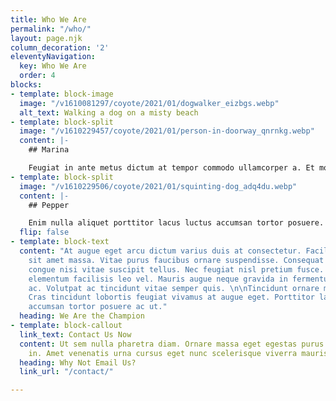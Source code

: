 ```yaml
---
title: Who We Are
permalink: "/who/"
layout: page.njk
column_decoration: '2'
eleventyNavigation:
  key: Who We Are
  order: 4
blocks:
- template: block-image
  image: "/v1610081297/coyote/2021/01/dogwalker_eizbgs.webp"
  alt_text: Walking a dog on a misty beach
- template: block-split
  image: "/v1610229457/coyote/2021/01/person-in-doorway_qnrnkg.webp"
  content: |-
    ## Marina

    Feugiat in ante metus dictum at tempor commodo ullamcorper a. Et molestie ac feugiat sed lectus vestibulum mattis. Consectetur lorem donec massa sapien faucibus et. Eget arcu dictum varius duis at. Velit ut tortor pretium viverra.
- template: block-split
  image: "/v1610229506/coyote/2021/01/squinting-dog_adq4du.webp"
  content: |-
    ## Pepper

    Enim nulla aliquet porttitor lacus luctus accumsan tortor posuere. Tristique risus nec feugiat in fermentum posuere urna. Vitae auctor eu augue ut lectus arcu bibendum. A diam sollicitudin tempor id. Egestas quis ipsum suspendisse ultrices gravida. Ut lectus arcu bibendum at varius vel pharetra. Lectus arcu bibendum at varius vel pharetra vel turpis. Lacus vestibulum sed arcu non odio euismod lacinia. Et sollicitudin ac orci phasellus egestas tellus rutrum.
  flip: false
- template: block-text
  content: "At augue eget arcu dictum varius duis at consectetur. Facilisis mauris
    sit amet massa. Vitae purus faucibus ornare suspendisse. Consequat mauris nunc
    congue nisi vitae suscipit tellus. Nec feugiat nisl pretium fusce. Enim praesent
    elementum facilisis leo vel. Mauris augue neque gravida in fermentum et sollicitudin
    ac. Volutpat ac tincidunt vitae semper quis. \n\nTincidunt ornare massa eget egestas.
    Cras tincidunt lobortis feugiat vivamus at augue eget. Porttitor lacus luctus
    accumsan tortor posuere ac ut."
  heading: We Are the Champion
- template: block-callout
  link_text: Contact Us Now
  content: Ut sem nulla pharetra diam. Ornare massa eget egestas purus viverra accumsan
    in. Amet venenatis urna cursus eget nunc scelerisque viverra mauris.
  heading: Why Not Email Us?
  link_url: "/contact/"

---
```


